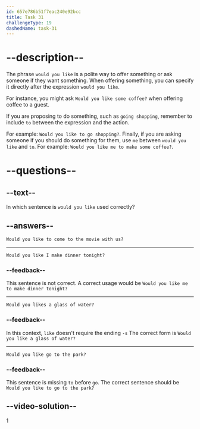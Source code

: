 ```yaml
---
id: 657e786b51f7eac240e92bcc
title: Task 31
challengeType: 19
dashedName: task-31
---
```


# --description--

The phrase `would you like` is a polite way to offer something or ask someone if they want something. When offering something, you can specify it directly after the expression `would you like`. 

For instance, you might ask `Would you like some coffee?` when offering coffee to a guest.

If you are proposing to do something, such as `going shopping`, remember to include `to` between the expression and the action. 

For example: `Would you like to go shopping?`.
Finally, if you are asking someone if you should do something for them, use `me` between `would you like` and `to`. For example: `Would you like me to make some coffee?`.

# --questions--

## --text--

In which sentence is `would you like` used correctly?

## --answers--

`Would you like to come to the movie with us?`

---

`Would you like I make dinner tonight?`

### --feedback--

This sentence is not correct. A correct usage would be `Would you like me to make dinner tonight?`

---

`Would you likes a glass of water?`

### --feedback--

In this context, `like` doesn't require the ending `-s` The correct form is `Would you like a glass of water?`

---

`Would you like go to the park?`

### --feedback--

This sentence is missing `to` before `go`. The correct sentence should be `Would you like to go to the park?`

## --video-solution--

1
